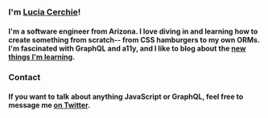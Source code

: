 

<!--
**Cerchie/Cerchie** is a ✨ _special_ ✨ repository because its `README.md` (this file) appears on your GitHub profile.-->

### I'm [Lucia Cerchie](https://luciacerchie.dev/)!
#### I'm a software engineer from Arizona. I love diving in and learning how to create something from scratch-- from CSS hamburgers to my own ORMs. I'm fascinated with GraphQL and a11y, and I like to blog about the [new things I'm learning](https://dev.to/cerchie).

### Contact
#### If you want to talk about anything JavaScript or GraphQL, feel free to message me [on Twitter](https://twitter.com/CerchieLucia).
